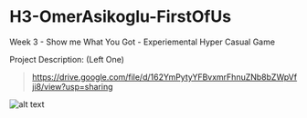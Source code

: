 # H3-OmerAsikoglu-FirstOfUs
Week 3 - Show me What You Got - Experiemental Hyper Casual Game

Project Description: (Left One)
> https://drive.google.com/file/d/162YmPytyYFBvxmrFhnuZNb8bZWpVfji8/view?usp=sharing

![alt text](https://drive.google.com/file/d/1J3mos5ZwOrWAdCTikblYMGXbBQcwvitV/view?usp=sharing)
